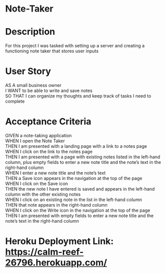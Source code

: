 # Note-Taker

# Description  
For this project I was tasked with setting up a server and creating a functioning note taker that stores user inputs

# User Story  
AS A small business owner  
I WANT to be able to write and save notes  
SO THAT I can organize my thoughts and keep track of tasks I need to complete

# Acceptance Criteria  
GIVEN a note-taking application  
WHEN I open the Note Taker  
THEN I am presented with a landing page with a link to a notes page  
WHEN I click on the link to the notes page  
THEN I am presented with a page with existing notes listed in the left-hand column, plus empty fields to enter a new note title and the note’s text in the right-hand column  
WHEN I enter a new note title and the note’s text  
THEN a Save icon appears in the navigation at the top of the page  
WHEN I click on the Save icon  
THEN the new note I have entered is saved and appears in the left-hand column with the other existing notes  
WHEN I click on an existing note in the list in the left-hand column  
THEN that note appears in the right-hand column  
WHEN I click on the Write icon in the navigation at the top of the page  
THEN I am presented with empty fields to enter a new note title and the note’s text in the right-hand column

# Heroku Deployment Link: https://calm-reef-26796.herokuapp.com/

